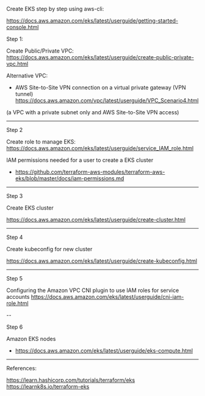Create EKS step by step using aws-cli:

https://docs.aws.amazon.com/eks/latest/userguide/getting-started-console.html




Step 1:

Create Public/Private VPC:
https://docs.aws.amazon.com/eks/latest/userguide/create-public-private-vpc.html

Alternative VPC:
- AWS Site-to-Site VPN connection on a virtual private gateway (VPN tunnel)
https://docs.aws.amazon.com/vpc/latest/userguide/VPC_Scenario4.html

(a VPC with a private subnet only and AWS Site-to-Site VPN access)

---

Step 2

Create role to manage EKS:
https://docs.aws.amazon.com/eks/latest/userguide/service_IAM_role.html


IAM permissions needed for a user to create a EKS cluster
- https://github.com/terraform-aws-modules/terraform-aws-eks/blob/master/docs/iam-permissions.md

---

Step 3

Create EKS cluster

https://docs.aws.amazon.com/eks/latest/userguide/create-cluster.html

---

Step 4

Create kubeconfig for new cluster

https://docs.aws.amazon.com/eks/latest/userguide/create-kubeconfig.html

---

Step 5

Configuring the Amazon VPC CNI plugin to use IAM roles for service accounts
https://docs.aws.amazon.com/eks/latest/userguide/cni-iam-role.html

--

Step 6

Amazon EKS nodes
- https://docs.aws.amazon.com/eks/latest/userguide/eks-compute.html



---


References:

https://learn.hashicorp.com/tutorials/terraform/eks
https://learnk8s.io/terraform-eks